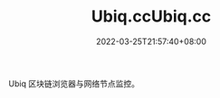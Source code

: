 ﻿---
weight: 
title: "Ubiq.ccUbiq.cc"
description: "Ubiq 区块链浏览器与网络节点监控"
date: 2022-03-25T21:57:40+08:00
lastmod: 2022-03-25T16:45:40+08:00
draft: false
authors: ["Metabd"]
featuredImage: "ubiq-ccubiq-cc.jpg"
link: ""
tags: ["区块链浏览器","Ubiq.ccUbiq.cc"]
categories: ["navigation"]
navigation: ["区块链浏览器"]
lightgallery: true
toc: true
pinned: false
recommend: false
recommend1: false
---
Ubiq 区块链浏览器与网络节点监控。
